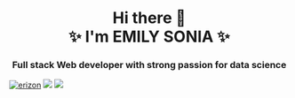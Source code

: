 <!-- ### Hi there 👋


**Emillianaqueenemmy/Emillianaqueenemmy** is a ✨ _special_ ✨ repository because its `README.md` (this file) appears on your GitHub profile.

Here are some ideas to get you started:

- 🔭 I’m currently working on ...palert
- 🌱 I’m currently learning ...gggggggggggggggg
- 👯 I’m looking to collaborate on ...
- 🤔 I’m looking for help with ...
- 💬 Ask me about ...
- 📫 How to reach me: ...
- 😄 Pronouns: ...
- ⚡ Fun fact: ...
-->

  <h1 align="center"> Hi there 👋 <br/>✨ I'm EMILY SONIA ✨ </h1>
<h3 align="center">Full stack Web developer with strong passion for data science</h3>


<div> 
 <a href="https://twitter.com/erizon" target="blank"><img src="https://img.shields.io/twitter/follow/erizon?logo=twitter&style=for-the-badge" alt="erizon"/></a>
  <a href = "emilynakabuye@gmail.com/"><img src="https://img.shields.io/badge/-Gmail-%23333?style=for-the-badge&logo=gmail&logoColor=white" target="_blank"></a>
  <a href="https://www.linkedin.com/in/emily sonia nakabuye/" target="_blank"><img src="https://img.shields.io/badge/-LinkedIn-%230077B5?style=for-the-badge&logo=linkedin&logoColor=white" target="_blank"></a> 
  </div>
